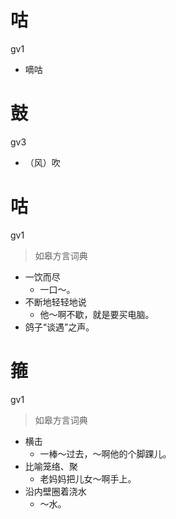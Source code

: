 # 咕
gv1
- 嘀咕
# 鼓
gv3
- （风）吹

# 咕
gv1
> 如皋方言词典
- 一饮而尽
  - 一口～。
- 不断地轻轻地说
  - 他～啊不歇，就是要买电脑。
- 鸽子“谈遇”之声。

# 箍
gv1
> 如皋方言词典
- 横击
  - 一棒～过去，～啊他的个脚踝儿。
- 比喻笼络、聚
  - 老妈妈把儿女～啊手上。
- 沿内壁圈着浇水
  - ～水。
